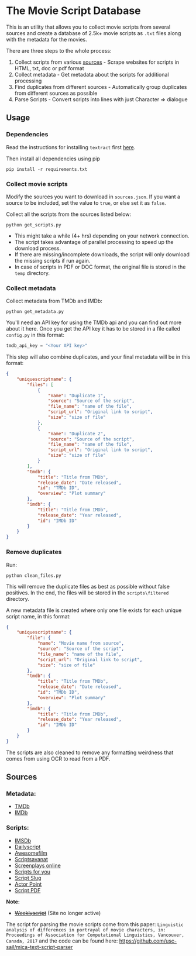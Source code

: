 # The Movie Script Database
This is an utility that allows you to collect movie scripts from several sources and create a database of 2.5k+ movie scripts as `.txt` files along with the metadata for the movies.
 
There are three steps to the whole process:
1. Collect scripts from various [sources](https://github.com/Aveek-Saha/Movie-Script-Database#sources) - Scrape websites for scripts in HTML, txt, doc or pdf format
1. Collect metadata - Get metadata about the scripts for additional processing
1. Find duplicates from different sources - Automatically group duplicates from different sources as possible
1. Parse Scripts - Convert scripts into lines with just Character => dialogue
 
## Usage

### Dependencies
Read the instructions for installing `textract` first [here](https://textract.readthedocs.io/en/stable/installation.html).

Then install all dependencies using pip
```
pip install -r requirements.txt
```

### Collect movie scripts

Modify the sources you want to download in `sources.json`. If you want a source to be included, set the value to `true`, or else set it as `false`.

Collect all the scripts from the sources listed below: 
```
python get_scripts.py
```

* This might take a while (4+ hrs) depending on your network connection.
* The script takes advantage of parallel processing to speed up the download process.
* If there are missing/incomplete downloads, the script will only download the missing scripts if run again.
* In case of scripts in PDF or DOC format, the original file is stored in the `temp` directory.

### Collect metadata

Collect metadata from TMDb and IMDb: 
```
python get_metadata.py
```

You'll need an API key for using the TMDb api and you can find out more about it here. Once you get the API key it has to be stored in a file called `config.py` in this format:

```py
tmdb_api_key = "<Your API key>" 
```
This step will also combine duplicates, and your final metadata will be in this format:

```json
{
    "uniquescriptname": {
        "files": [
            {
                "name": "Duplicate 1",
                "source": "Source of the script",
                "file_name": "name of the file",
                "script_url": "Original link to script",
                "size": "size of file"
            },
            {
                "name": "Duplicate 2",
                "source": "Source of the script",
                "file_name": "name of the file",
                "script_url": "Original link to script",
                "size": "size of file"
            }
        ],
        "tmdb": {
            "title": "Title from TMDb",
            "release_date": "Date released",
            "id": "TMDb ID",
            "overview": "Plot summary"
        },
        "imdb": {
            "title": "Title from IMDb",
            "release_date": "Year released",
            "id": "IMDb ID"
        }
    }
}
```

### Remove duplicates
Run:
```
python clean_files.py
```

This will remove the duplicate files as best as possible without false positives. In the end, the files will be stored in the `scripts\filtered` directory.

A new metadata file is created where only one file exists for each unique script name, in this format:

```json
{
    "uniquescriptname": {
        "file": {
            "name": "Movie name from source",
            "source": "Source of the script",
            "file_name": "name of the file",
            "script_url": "Original link to script",
            "size": "size of file"
        },
        "tmdb": {
            "title": "Title from TMDb",
            "release_date": "Date released",
            "id": "TMDb ID",
            "overview": "Plot summary"
        },
        "imdb": {
            "title": "Title from IMDb",
            "release_date": "Year released",
            "id": "IMDb ID"
        }
    }
}
```

The scripts are also cleaned to remove any formatting weirdness that comes from using OCR to read from a PDF.

<!-- 3. Remove duplicates and empty files: `python clean_files.py`.
5. Parse scripts: `python parse_files.py`. -->

## Sources

### Metadata:

- [TMDb](https://www.themoviedb.org/)
- [IMDb](https://www.imdb.com/)

### Scripts:

- [IMSDb](https://www.imsdb.com/)
- [Dailyscript](https://www.dailyscript.com/)
- [Awesomefilm](http://www.awesomefilm.com/)
- [Scriptsavanat](https://thescriptsavant.com/)
- [Screenplays online](https://www.screenplays-online.de/)
- [Scripts for you](https://sfy.ru/)
- [Script Slug](https://www.scriptslug.com/)
- [Actor Point](https://www.actorpoint.com/)
- [Script PDF](https://scriptpdf.com/)

**Note:**
- [~~Weeklyscript~~](https://www.weeklyscript.com/) (Site no longer active)
 
The script for parsing the movie scripts come from this paper: `Linguistic analysis of differences in portrayal of movie characters, in: Proceedings of Association for Computational Linguistics, Vancouver, Canada, 2017` and the code can be found here: https://github.com/usc-sail/mica-text-script-parser

